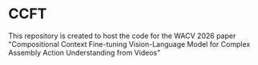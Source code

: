 # CCFT
This repository is created to host the code for the WACV 2026 paper "Compositional Context Fine-tuning Vision-Language Model for Complex Assembly Action Understanding from Videos"
